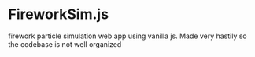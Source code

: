 # FireworkSim.js

firework particle simulation web app using vanilla js. Made very hastily so the codebase is not well organized 
